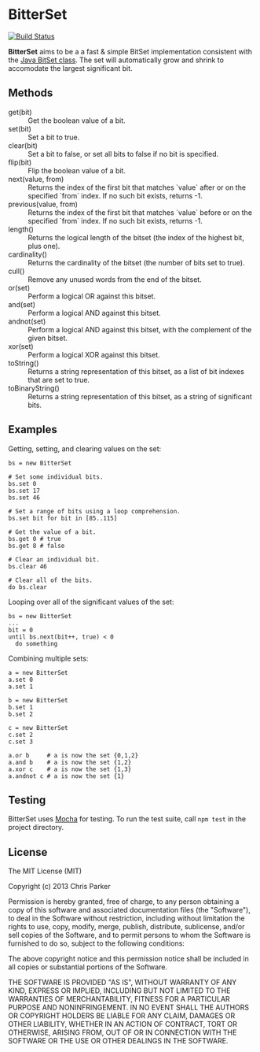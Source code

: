 BitterSet
=========
[![Build Status](https://travis-ci.org/atonparker/bitterset.png?branch=master)](https://travis-ci.org/atonparker/bitterset)

__BitterSet__ aims to be a a fast &amp; simple BitSet implementation consistent with the [Java BitSet class](http://docs.oracle.com/javase/7/docs/api/java/util/BitSet.html). The set will automatically grow and shrink to accomodate the largest significant bit.

Methods
-------

<dl>

  <dt>get(bit)</dt>
  <dd>Get the boolean value of a bit.</dd>

  <dt>set(bit)</dt>
  <dd>Set a bit to true.</dd>

  <dt>clear(bit)</dt>
  <dd>Set a bit to false, or set all bits to false if no bit is specified.</dd>

  <dt>flip(bit)</dt>
  <dd>Flip the boolean value of a bit.</dd>

  <dt>next(value, from)</dt>
  <dd>Returns the index of the first bit that matches `value` after or on the specified `from` index. If no such bit exists, returns -1.</dd>

  <dt>previous(value, from)</dt>
  <dd>Returns the index of the first bit that matches `value` before or on the specified `from` index. If no such bit exists, returns -1.</dd>

  <dt>length()</dt>
  <dd>Returns the logical length of the bitset (the index of the highest bit, plus one).</dd>

  <dt>cardinality()</dt>
  <dd>Returns the cardinality of the bitset (the number of bits set to true).</dd>

  <dt>cull()</dt>
  <dd>Remove any unused words from the end of the bitset.</dd>

  <dt>or(set)</dt>
  <dd>Perform a logical OR against this bitset.</dd>

  <dt>and(set)</dt>
  <dd>Perform a logical AND against this bitset.</dd>

  <dt>andnot(set)</dt>
  <dd>Perform a logical AND against this bitset, with the complement of the given bitset.</dd>

  <dt>xor(set)</dt>
  <dd>Perform a logical XOR against this bitset.</dd>

  <dt>toString()</dt>
  <dd>Returns a string representation of this bitset, as a list of bit indexes that are set to true.</dd>

  <dt>toBinaryString()</dt>
  <dd>Returns a string representation of this bitset, as a string of significant bits.</dd>

</dl>

Examples
--------

Getting, setting, and clearing values on the set:

    bs = new BitterSet
    
    # Set some individual bits.
    bs.set 0
    bs.set 17
    bs.set 46

    # Set a range of bits using a loop comprehension.
    bs.set bit for bit in [85..115]

    # Get the value of a bit.
    bs.get 0 # true
    bs.get 8 # false

    # Clear an individual bit.
    bs.clear 46

    # Clear all of the bits.
    do bs.clear

Looping over all of the significant values of the set:

    bs = new BitterSet
    ...
    bit = 0
    until bs.next(bit++, true) < 0
      do something

Combining multiple sets:

    a = new BitterSet
    a.set 0
    a.set 1

    b = new BitterSet
    b.set 1
    b.set 2

    c = new BitterSet
    c.set 2
    c.set 3

    a.or b     # a is now the set {0,1,2}
    a.and b    # a is now the set {1,2}
    a.xor c    # a is now the set {1,3}
    a.andnot c # a is now the set {1}

Testing
-------

BitterSet uses [Mocha](http://visionmedia.github.io/mocha/) for testing. To run the test suite, call `npm test` in the project directory.

License
-------

The MIT License (MIT)

Copyright (c) 2013 Chris Parker

Permission is hereby granted, free of charge, to any person obtaining a copy of
this software and associated documentation files (the "Software"), to deal in
the Software without restriction, including without limitation the rights to
use, copy, modify, merge, publish, distribute, sublicense, and/or sell copies of
the Software, and to permit persons to whom the Software is furnished to do so,
subject to the following conditions:

The above copyright notice and this permission notice shall be included in all
copies or substantial portions of the Software.

THE SOFTWARE IS PROVIDED "AS IS", WITHOUT WARRANTY OF ANY KIND, EXPRESS OR
IMPLIED, INCLUDING BUT NOT LIMITED TO THE WARRANTIES OF MERCHANTABILITY, FITNESS
FOR A PARTICULAR PURPOSE AND NONINFRINGEMENT. IN NO EVENT SHALL THE AUTHORS OR
COPYRIGHT HOLDERS BE LIABLE FOR ANY CLAIM, DAMAGES OR OTHER LIABILITY, WHETHER
IN AN ACTION OF CONTRACT, TORT OR OTHERWISE, ARISING FROM, OUT OF OR IN
CONNECTION WITH THE SOFTWARE OR THE USE OR OTHER DEALINGS IN THE SOFTWARE.
